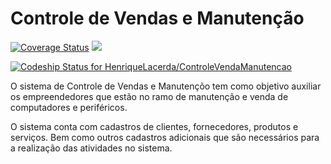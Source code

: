 Controle de Vendas e Manutenção
=======================

<a href='https://coveralls.io/r/HenriqueLacerda/ControleVendaManutencao'><img src='https://coveralls.io/repos/HenriqueLacerda/ControleVendaManutencao/badge.png' alt='Coverage Status' /></a>  <a href="https://codeclimate.com/github/HenriqueLacerda/ControleVendaManutencao"><img src="https://codeclimate.com/github/HenriqueLacerda/ControleVendaManutencao.png" /></a>

[ ![Codeship Status for HenriqueLacerda/ControleVendaManutencao](https://codeship.com/projects/34841080-df04-0131-67f0-7ecb5b7b6cfd/status)](https://codeship.com/projects/24910)

O sistema de Controle de Vendas e Manutençõo tem como objetivo auxiliar os empreendedores que estão no ramo de manutenção e venda de computadores e periféricos. 

O sistema conta com cadastros de clientes, fornecedores, produtos e serviços. Bem como outros cadastros adicionais que são necessários para a realização das atividades no sistema.


